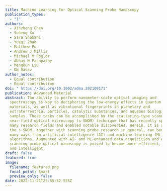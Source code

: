 ```yaml
---
title: Machine Learning for Optical Scanning Probe Nanoscopy
publication_types:
  - "1"
authors:
  - Xinzhong Chen
  - Suheng Xu
  - Sara Shabani
  - Yueqi Zhao
  - Matthew Fu
  - Andrew J Millis
  - Michael M Fogler
  - Abhay N Pasupathy
  - Mengkun Liu
  - DN Basov
author_notes:
  - Equal contribution
  - Equal contribution
doi: " https://doi.org/10.1002/adma.202109171"
publication: Advanced Material
abstract: The ability to perform nanometer-scale optical imaging and
  spectroscopy is key to deciphering the low-energy effects in quantum
  materials, as well as vibrational fingerprints in planetary and
  extraterrestrial particles, catalytic substances, and aqueous biological
  samples. These tasks can be accomplished by the scattering-type scanning
  near-field optical microscopy (s-SNOM) technique that has recently spread to
  many research fields and enabled notable discoveries. Herein, it is shown that
  the s-SNOM, together with scanning probe research in general, can benefit in
  many ways from artificial-intelligence (AI) and machine-learning (ML)
  algorithms. Augmented with AI- and ML-enhanced data acquisition and analysis,
  scanning probe optical nanoscopy is poised to become more efficient, accurate,
  and intelligent.
draft: false
featured: true
image:
  filename: featured.png
  focal_point: Smart
  preview_only: false
date: 2022-11-21T22:55:52.555Z
---
```

